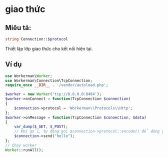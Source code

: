 # giao thức

## Miêu tả:
```php
string Connection::$protocol
```

Thiết lập lớp giao thức cho kết nối hiện tại.

## Ví dụ

```php
use Workerman\Worker;
use Workerman\Connection\TcpConnection;
require_once __DIR__ . '/vendor/autoload.php';

$worker = new Worker('tcp://0.0.0.0:8484');
$worker->onConnect = function(TcpConnection $connection)
{
    $connection->protocol = 'Workerman\\Protocols\\Http';
};
$worker->onMessage = function(TcpConnection $connection, $data)
{
    var_dump($_GET, $_POST);
    // Khi gửi, tự động gọi $connection->protocol::encode() để đóng gói dữ liệu trước khi gửi
    $connection->send("hello");
};
// Chạy worker
Worker::runAll();
```
